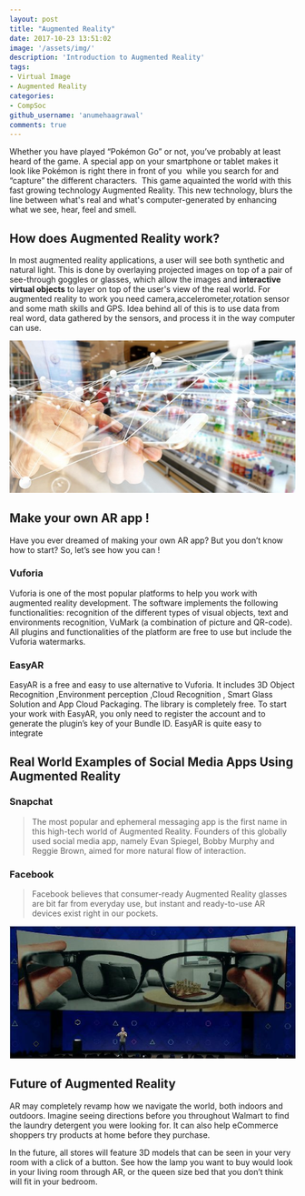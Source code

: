 ```yaml
---
layout: post
title: "Augmented Reality"
date: 2017-10-23 13:51:02
image: '/assets/img/'
description: 'Introduction to Augmented Reality'
tags:
- Virtual Image
- Augmented Reality
categories:
- CompSoc
github_username: 'anumehaagrawal'
comments: true
---
```

Whether you have played “Pokémon Go” or not, you’ve probably at least heard of the game. A special app on your smartphone or tablet makes it look like Pokémon is right there in front of you  while you search for and “capture” the different characters.  This game aquainted the world with this fast growing technology Augmented Reality. This new technology, blurs the line between what's real and what's computer-generated by enhancing what we see, hear, feel and smell.

## How does Augmented Reality work?

In most augmented reality applications, a user will see both synthetic and natural light. This is done by overlaying projected images on top of a pair of see-through goggles or glasses, which allow the images and **interactive virtual objects** to layer on top of the user's view of the real world.
For augmented reality to work you need camera,accelerometer,rotation sensor and some math skills and GPS. Idea behind all of this is to use data from real word, data gathered by the sensors, and process it in the way computer can use.

![Augmented1](/blog/assets/img/augmented-reality/Augmented1.jpg)

## Make your own AR app !

Have you ever dreamed of making your own AR app? But you don’t know how to start? So, let’s see how you can !

### Vuforia
Vuforia is one of the most popular platforms to help you work with augmented reality development. The software implements the following functionalities: recognition of the different types of visual objects, text and environments recognition, VuMark (a combination of picture and QR-code). All plugins and functionalities of the platform are free to use but include the Vuforia watermarks.

### EasyAR
EasyAR is a free and easy to use alternative to Vuforia. It includes 3D Object Recognition ,Environment perception ,Cloud Recognition ,
Smart Glass Solution and App Cloud Packaging. The library is completely free. To start your work with EasyAR, you only need to register the account and to generate the plugin’s key of your Bundle ID. EasyAR is quite easy to integrate

## Real World Examples of Social Media Apps Using Augmented Reality

### Snapchat

> The most popular and ephemeral messaging app is the first name in this high-tech world of Augmented Reality. Founders of this globally used social media app, namely Evan Spiegel, Bobby Murphy and Reggie Brown, aimed for more natural flow of interaction.

### Facebook

> Facebook believes that consumer-ready Augmented Reality glasses are bit far from everyday use, but instant and ready-to-use AR devices exist right in our pockets.

![Facebook](/blog/assets/img/augmented-reality/Facebook.jpg)

## Future of Augmented Reality

AR may completely revamp how we navigate the world, both indoors and outdoors. Imagine seeing directions before you throughout Walmart to find the laundry detergent you were looking for. It can also help eCommerce shoppers try products at home before they purchase. 

In the future, all stores will feature 3D models that can be seen in your very room with a click of a button. See how the lamp you want to buy would look in your living room through AR, or the queen size bed that you don’t think will fit in your bedroom.
